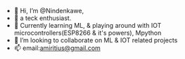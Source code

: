 - 👋 Hi, I’m @Nindenkawe,
- 👀 a teck enthusiast.
- 🌱 Currently learning ML, & playing around with IOT microcontrollers(ESP8266 & it's powers), Mpython
- 💞️ I’m looking to collaborate on ML & IOT related projects
- 📫 email:amiritius@gmail.com

<!---
Nindenkawe/Nindenkawe is a ✨ special ✨ repository because its `README.md` (this file) appears on your GitHub profile.
You can click the Preview link to take a look at your changes.
--->
